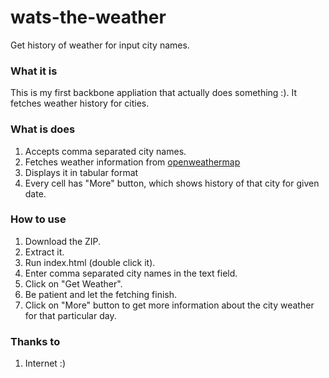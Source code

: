 wats-the-weather
================

Get history of weather for input city names.

### What it is
This is my first backbone appliation that actually does something :). It fetches weather history for cities.

### What is does
1. Accepts comma separated city names.
2. Fetches weather information from [openweathermap](http://openweathermap.org/API)
3. Displays it in tabular format
4. Every cell has "More" button, which shows history of that city for given date.

### How to use
1. Download the ZIP.
2. Extract it.
3. Run index.html (double click it).
4. Enter comma separated city names in the text field.
5. Click on "Get Weather".
6. Be patient and let the fetching finish.
7. Click on "More" button to get more information about the city weather for that particular day.

### Thanks to
1. Internet :)
